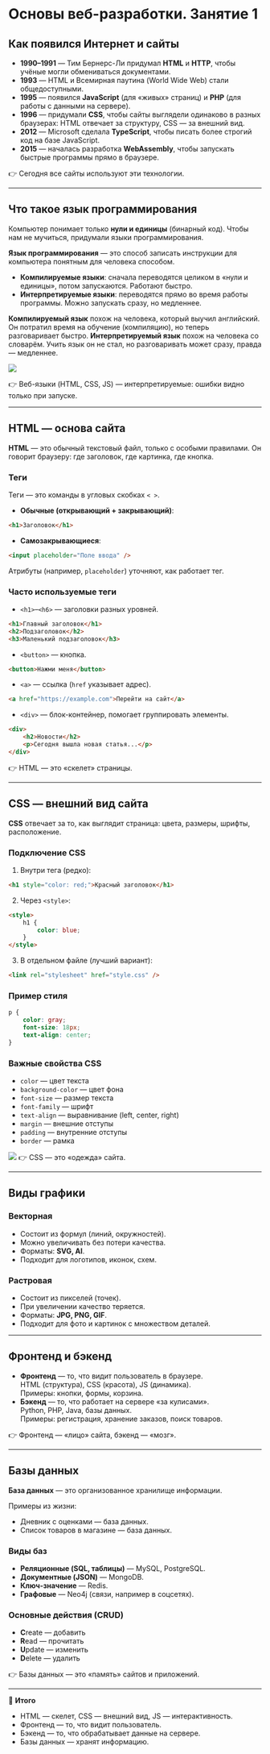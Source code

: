 # Основы веб-разработки. Занятие 1

## Как появился Интернет и сайты

- **1990–1991** — Тим Бернерс-Ли придумал **HTML** и **HTTP**, чтобы учёные могли обмениваться документами.
- **1993** — HTML и Всемирная паутина (World Wide Web) стали общедоступными.
- **1995** — появился **JavaScript** (для «живых» страниц) и **PHP** (для работы с данными на сервере).
- **1996** — придумали **CSS**, чтобы сайты выглядели одинаково в разных браузерах: HTML отвечает за структуру, CSS — за внешний вид.
- **2012** — Microsoft сделала **TypeScript**, чтобы писать более строгий код на базе JavaScript.
- **2015** — началась разработка **WebAssembly**, чтобы запускать быстрые программы прямо в браузере.

👉 Сегодня все сайты используют эти технологии.

---

## Что такое язык программирования

Компьютер понимает только **нули и единицы** (бинарный код). Чтобы нам не мучиться, придумали языки программирования.

**Язык программирования** — это способ записать инструкции для компьютера понятным для человека способом.

- **Компилируемые языки**: сначала переводятся целиком в «нули и единицы», потом запускаются. Работают быстро.
- **Интерпретируемые языки**: переводятся прямо во время работы программы. Можно запускать сразу, но медленнее.

**Компилируемый язык** похож на человека, который выучил английский. Он потратил время на обучение (компиляцию), но теперь разговаривает быстро.
**Интерпретируемый язык** похож на человека со словарём. Учить язык он не стал, но разговаривать может сразу, правда — медленнее.

![](images/compiling_and_interptiting_languages.png)

👉 Веб-языки (HTML, CSS, JS) — интерпретируемые: ошибки видно только при запуске.

---

## HTML — основа сайта

**HTML** — это обычный текстовый файл, только с особыми правилами. Он говорит браузеру: где заголовок, где картинка, где кнопка.

### Теги

Теги — это команды в угловых скобках `< >`.

- **Обычные (открывающий + закрывающий)**:

```html
<h1>Заголовок</h1>
```

- **Самозакрывающиеся**:

```html
<input placeholder="Поле ввода" />
```

Атрибуты (например, `placeholder`) уточняют, как работает тег.

### Часто используемые теги

- `<h1>`–`<h6>` — заголовки разных уровней.

```html
<h1>Главный заголовок</h1>
<h2>Подзаголовок</h2>
<h3>Маленький подзаголовок</h3>
```

- `<button>` — кнопка.

```html
<button>Нажми меня</button>
```

- `<a>` — ссылка (`href` указывает адрес).

```html
<a href="https://example.com">Перейти на сайт</a>
```

- `<div>` — блок-контейнер, помогает группировать элементы.

```html
<div>
	<h2>Новости</h2>
	<p>Сегодня вышла новая статья...</p>
</div>
```

👉 HTML — это «скелет» страницы.

---

## CSS — внешний вид сайта

**CSS** отвечает за то, как выглядит страница: цвета, размеры, шрифты, расположение.

### Подключение CSS

1. Внутри тега (редко):

```html
<h1 style="color: red;">Красный заголовок</h1>
```

2. Через `<style>`:

```html
<style>
	h1 {
		color: blue;
	}
</style>
```

3. В отдельном файле (лучший вариант):

```html
<link rel="stylesheet" href="style.css" />
```

### Пример стиля

```css
p {
	color: gray;
	font-size: 18px;
	text-align: center;
}
```

### Важные свойства CSS

- `color` — цвет текста
- `background-color` — цвет фона
- `font-size` — размер текста
- `font-family` — шрифт
- `text-align` — выравнивание (left, center, right)
- `margin` — внешние отступы
- `padding` — внутренние отступы
- `border` — рамка

![](images/element_box_model.png)
👉 CSS — это «одежда» сайта.

---

## Виды графики

### Векторная

- Состоит из формул (линий, окружностей).
- Можно увеличивать без потери качества.
- Форматы: **SVG, AI**.
- Подходит для логотипов, иконок, схем.

### Растровая

- Состоит из пикселей (точек).
- При увеличении качество теряется.
- Форматы: **JPG, PNG, GIF**.
- Подходит для фото и картинок с множеством деталей.

---

## Фронтенд и бэкенд

- **Фронтенд** — то, что видит пользователь в браузере.  
   HTML (структура), CSS (красота), JS (динамика).  
   Примеры: кнопки, формы, корзина.
- **Бэкенд** — то, что работает на сервере «за кулисами».  
   Python, PHP, Java, базы данных.  
   Примеры: регистрация, хранение заказов, поиск товаров.

👉 Фронтенд — «лицо» сайта, бэкенд — «мозг».

---

## Базы данных

**База данных** — это организованное хранилище информации.

Примеры из жизни:

- Дневник с оценками — база данных.
- Список товаров в магазине — база данных.

### Виды баз

- **Реляционные (SQL, таблицы)** — MySQL, PostgreSQL.
- **Документные (JSON)** — MongoDB.
- **Ключ-значение** — Redis.
- **Графовые** — Neo4j (связи, например в соцсетях).

### Основные действия (CRUD)

- **C**reate — добавить
- **R**ead — прочитать
- **U**pdate — изменить
- **D**elete — удалить

👉 Базы данных — это «память» сайтов и приложений.

---

📌 **Итого**

- HTML — скелет, CSS — внешний вид, JS — интерактивность.
- Фронтенд — то, что видит пользователь.
- Бэкенд — то, что обрабатывает данные на сервере.
- Базы данных — хранят информацию.
